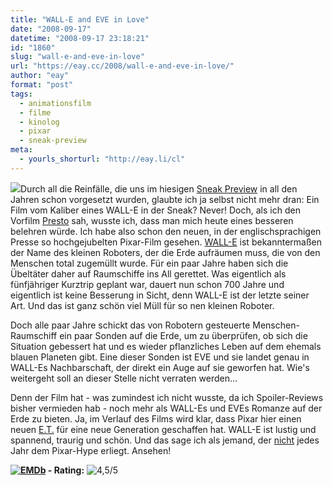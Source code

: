 ```yaml
---
title: "WALL-E and EVE in Love"
date: "2008-09-17"
datetime: "2008-09-17 23:18:21"
id: "1860"
slug: "wall-e-and-eve-in-love"
url: "https://eay.cc/2008/wall-e-and-eve-in-love/"
author: "eay"
format: "post"
tags:
  - animationsfilm
  - filme
  - kinolog
  - pixar
  - sneak-preview
meta:
  - yourls_shorturl: "http://eay.li/cl"
---
```


![](/uploads/2008/walle.jpg)Durch all die Reinfälle, die uns im hiesigen [Sneak Preview](//eay.cc/tag/sneak-preview/) in all den Jahren schon vorgesetzt wurden, glaubte ich ja selbst nicht mehr dran: Ein Film vom Kaliber eines WALL-E in der Sneak? Never! Doch, als ich den Vorfilm [Presto](http://tinyurl.com/44cpem) sah, wusste ich, dass man mich heute eines besseren belehren würde. Ich habe also schon den neuen, in der englischsprachigen Presse so hochgejubelten Pixar-Film gesehen. [WALL-E](http://www.imdb.com/title/tt0910970/) ist bekanntermaßen der Name des kleinen Roboters, der die Erde aufräumen muss, die von den Menschen total zugemüllt wurde. Für ein paar Jahre haben sich die Übeltäter daher auf Raumschiffe ins All gerettet. Was eigentlich als fünfjähriger Kurztrip geplant war, dauert nun schon 700 Jahre und eigentlich ist keine Besserung in Sicht, denn WALL-E ist der letzte seiner Art. Und das ist ganz schön viel Müll für so nen kleinen Roboter.

Doch alle paar Jahre schickt das von Robotern gesteuerte Menschen-Raumschiff ein paar Sonden auf die Erde, um zu überprüfen, ob sich die Situation gebessert hat und es wieder pflanzliches Leben auf dem ehemals blauen Planeten gibt. Eine dieser Sonden ist EVE und sie landet genau in WALL-Es Nachbarschaft, der direkt ein Auge auf sie geworfen hat. Wie's weitergeht soll an dieser Stelle nicht verraten werden...

Denn der Film hat - was zumindest ich nicht wusste, da ich Spoiler-Reviews bisher vermieden hab - noch mehr als WALL-Es und EVEs Romanze auf der Erde zu bieten. Ja, im Verlauf des Films wird klar, dass Pixar hier einen neuen [E.T.](http://www.amazon.de/exec/obidos/ASIN/B00006HCK5/eayznet-21) für eine neue Generation geschaffen hat. WALL-E ist lustig und spannend, traurig und schön. Und das sage ich als jemand, der [nicht](//eay.cc/2007/computerrattenkochfilm/) jedes Jahr dem Pixar-Hype erliegt. Ansehen!

 **[![EMDb](/uploads/pages/emdb/emdb_mini.gif)](http://eay.cc/emdb/) - Rating:** ![4,5/5](/uploads/pages/emdb/s_4-5.gif)
